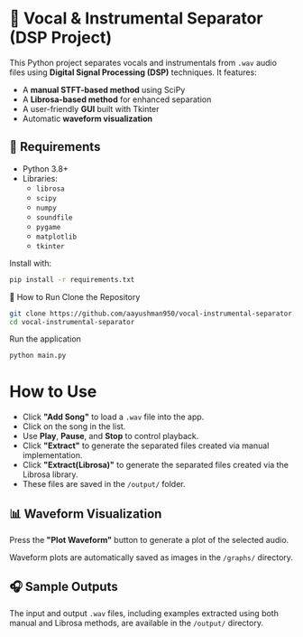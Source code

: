 # 🎵 Vocal & Instrumental Separator (DSP Project)

This Python project separates vocals and instrumentals from `.wav` audio files using **Digital Signal Processing (DSP)** techniques. It features:

- A **manual STFT-based method** using SciPy
- A **Librosa-based method** for enhanced separation
- A user-friendly **GUI** built with Tkinter
- Automatic **waveform visualization**

## 🔧 Requirements

- Python 3.8+
- Libraries:
  - `librosa`
  - `scipy`
  - `numpy`
  - `soundfile`
  - `pygame`
  - `matplotlib`
  - `tkinter`

Install with:

```bash
pip install -r requirements.txt
```

🚀 How to Run
Clone the Repository

```bash
git clone https://github.com/aayushman950/vocal-instrumental-separator.git
cd vocal-instrumental-separator
```

Run the application
```bash
python main.py
```

# How to Use

- Click **"Add Song"** to load a `.wav` file into the app.  
- Click on the song in the list.  
- Use **Play**, **Pause**, and **Stop** to control playback.  
- Click **"Extract"** to generate the separated files created via manual implementation.
- Click **"Extract(Librosa)"** to generate the separated files created via the Librosa library.
- These files are saved in the `/output/` folder.  

## 📊 Waveform Visualization

Press the **"Plot Waveform"** button to generate a plot of the selected audio.

Waveform plots are automatically saved as images in the `/graphs/` directory.  

## 🎧 Sample Outputs

The input and output `.wav` files, including examples extracted using both manual and Librosa methods, are available in the `/output/` directory.
